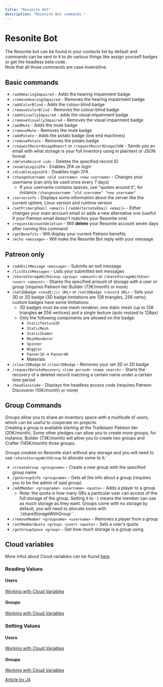 ```yaml
---
title: "Resonite Bot"
description: "Resonite Bot commands."
---
```


# Resonite Bot

The Resonite bot can be found in your contacts list by default and commands can be sent to it to do various things like assign yourself badges or get the headless beta code.  
Note that all those commands are case insensitive.

## Basic commands

- `/addHearingImpaired` - Adds the hearing impairment badge
- `/removeHearingImpaired` - Removes the hearing impairment badge
- `/addColorBlind` - Adds the colour-blind badge
- `/removeColorBlind` - Removes the colour-blind badge
- `/addVisuallyImpaired` - adds the visual impairment badge
- `/removeVisuallyImpaired` - Removes the visual impairment badge
- `/addMute` - Adds the mute badge
- `/removeMute` - Removes the mute badge
- `/addPotato` - Adds the potato badge (low end machines)
- `/removePotato` - Removes the potato badge
- `/requestRecordUsageReport` or `/requestRecordUsageJSON` - Sends you an email with what storage is your full inventory using in plaintext or JSON format
- `/deleteRecord <id>` - Deletes the specified record ID
- `/enableLogin2FA` - Enables 2FA on login
- `/disableLogin2FA` - Disables login 2FA
- `/changeUsername <old username> <new username>` - Changes your username (can only be used once every 7 days)
  - If your username contains spaces, use "quotes around it", for instance `/changeusername "old username" "new username"`
- `/serverinfo` - Displays some information about the server like the current uptime, Linux version and runtime version
- `/setPrimaryEmail <email>` | `/addAlternateEmail <email>` - Either changes your main account email or adds a new alternative one (useful if your Patreon email doesn't matches your Resonite one)
- `/requestAccountDeletion` - Will **delete** your Resonite account seven days after running this command
- `/getBenefits` - Will display your current Patreon benefits
- `/echo <message>` - Will make the Resonite Bot reply with your message

## Patreon only

- `/addExitMessage <message>` - Submits an exit message
- `/listExitMessages` - Lists your submitted exit messages
- `/shareStorageWithGroup <group> <amount>` or `/shareStorageWithUser <user> <amount>` - Shares the specified amount of storage with a user or group (requires Patreon tier Builder (73€/month) or more)
- `/set2DBadge <resdb:/// URL>` or `/set3DBadge <record URL>` - Sets your 3D or 2D badge (3D badge limitations are 128 triangles, 256 verts); custom badges have some limitations:
  - 3D badges must be one mesh renderer, one static mesh (up to 128 triangles **or** 256 vertices) and a single texture (auto resized to 128px)
  - Only the following components are allowed on the badge:
    - `StaticTexture2D`
    - `StaticMesh`
    - `StaticShader`
    - `MeshRenderer`
    - `Spinner`
    - `Wiggler`
    - `Panner1D` -> `Panner4D`
    - Materials
- `/clear2DBadge` or `/clear3DBadge` - Removes your set 3D or 2D badge
- `/requestDeleteRecovery <time period> <name search>` - Starts the recovery of a deleted record matching a certain name under a certain time period
- `/headlessCode` - Displays the headless access code (requires Patreon Discoverer (10€/month) or more)

## Group Commands

Groups allow you to share an inventory space with a multitude of users, which can be useful to cooperate on projects.  
Creating a group is available starting at the Trailblazer Patreon tier (20€/month). Some other pledges can allow you to create more groups, for instance, Builder (73€/month) will allow you to create two groups and Crafter (145€/month) three groups.

Groups created on Resonite start without any storage and you will need to use `/shareStorageWithGroup` to allocate some to it.`

- `/createGroup <groupname>` - Create a new group with the specified group name
- `/getGroupInfo <groupname>` - Gets all the info about a group (requires you to be the admin of said group)
- `/addMember <groupname> <username> <quota>` - Adds a player to a group
  - Note: the quota is how many GBs a particular user can access of the full storage of the group. Setting it to `-1` means the member can use as much storage as they want. Groups come with no storage by default, you will need to allocate some with `/shareStorageWithGroup``.
- `/removeMember <groupname> <username>` - Removes a player from a group
- `/setMemberQuota <group> <user> <quota>` - Sets a user's quota
- `/getGroupSpace <group>` - Get how much storage is a group using

## Cloud variables

More infos about Cloud variables can be found [here](../gameplay/advanced/cloudVars.md).

### Reading Values

#### Users

[Working with Cloud Variables](../gameplay/advanced/cloudVars.md#readingValuesUsers ':include')

#### Groups

[Working with Cloud Variables](../gameplay/advanced/cloudVars.md#readingValuesGroups ':include')

### Setting Values

#### Users

[Working with Cloud Variables](../gameplay/advanced/cloudVars.md#settingValuesUsers ':include')

#### Groups

[Working with Cloud Variables](../gameplay/advanced/cloudVars.md#settingValuesGroups ':include')

[Article by J4](../_template/usageTerms/J4Credit.md ':include')
